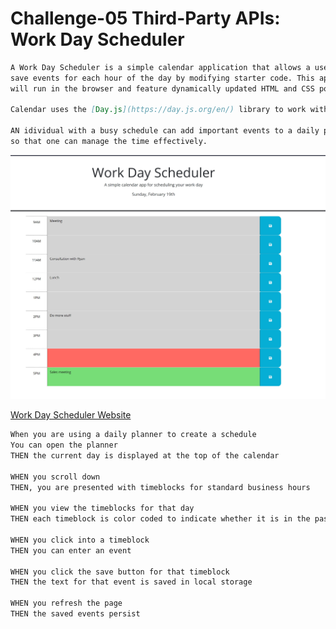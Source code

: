 
# Challenge-05 Third-Party APIs: Work Day Scheduler


```md
A Work Day Scheduler is a simple calendar application that allows a user to 
save events for each hour of the day by modifying starter code. This app 
will run in the browser and feature dynamically updated HTML and CSS powered by jQuery.

Calendar uses the [Day.js](https://day.js.org/en/) library to work with date and time.

AN idividual with a busy schedule can add important events to a daily planner
so that one can manage the time effectively.
```



![A user clicks on slots on the color-coded calendar and edits the events.](./Assets/images/scheduler.jpg)


[Work Day Scheduler Website](https://00rest.github.io/Challenge-05-Third-Party-APIs/)



```md
When you are using a daily planner to create a schedule
You can open the planner
THEN the current day is displayed at the top of the calendar

WHEN you scroll down
THEN, you are presented with timeblocks for standard business hours

WHEN you view the timeblocks for that day
THEN each timeblock is color coded to indicate whether it is in the past, present, or future

WHEN you click into a timeblock
THEN you can enter an event

WHEN you click the save button for that timeblock
THEN the text for that event is saved in local storage

WHEN you refresh the page
THEN the saved events persist
```